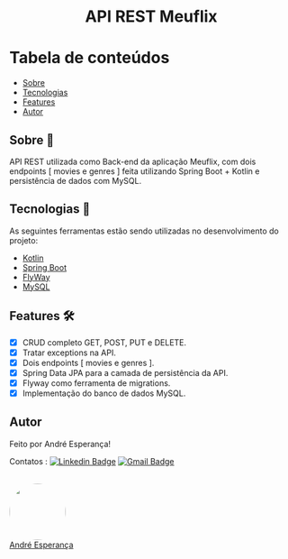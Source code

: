 <h1 align="center">API REST Meuflix</h1>

Tabela de conteúdos
=================
<!--ts-->
   * [Sobre](#sobre-book)
   * [Tecnologias](#tecnologias-rocket)
   * [Features](#features-)
   * [Autor](#autor) 
<!--te-->


## Sobre :book:
API REST utilizada como Back-end da aplicação Meuflix, com dois endpoints [ movies e genres ] feita utilizando Spring Boot + Kotlin e persistência de dados com MySQL.

## Tecnologias :rocket:

As seguintes ferramentas estão sendo utilizadas no desenvolvimento do projeto:

- [Kotlin](https://kotlinlang.org/)
- [Spring Boot](https://spring.io/projects/spring-boot)
- [FlyWay](https://flywaydb.org/)
- [MySQL](https://www.mysql.com/)


## Features 🛠 

- [x] CRUD completo GET, POST, PUT e DELETE.
- [x] Tratar exceptions na API.
- [x] Dois endpoints [ movies e genres ].
- [x] Spring Data JPA para a camada de persistência da API.
- [x] Flyway como ferramenta de migrations.
- [x] Implementação do banco de dados MySQL.

## Autor


Feito por André Esperança!

Contatos :
[![Linkedin Badge](https://img.shields.io/badge/-André-blue?style=flat-square&logo=Linkedin&logoColor=white&link=https://www.linkedin.com/in/andr%C3%A9-esperan%C3%A7a-34021a235/)](https://www.linkedin.com/in/andr%C3%A9-esperan%C3%A7a-34021a235/) 
[![Gmail Badge](https://img.shields.io/badge/-andreluizesperancacorreia@gmail.com-c14438?style=flat-square&logo=Gmail&logoColor=white&link=mailto:andreesperanca2010@gmail.com)](mailto:andreluizesperancacorreia@gmail.com)

<a href="https://github.com/andreesperanca">
 <br /> 
 <img style="border-radius: 50%;" src="https://avatars.githubusercontent.com/andreesperanca" width="100px;" alt=""/>
 <br />
  <a href="https://github.com/andreesperanca" title="">André Esperança</a>
